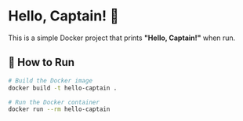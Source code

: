 # Hello, Captain! 🚢

This is a simple Docker project that prints **"Hello, Captain!"** when run.

## 🐳 How to Run

```bash
# Build the Docker image
docker build -t hello-captain .

# Run the Docker container
docker run --rm hello-captain
